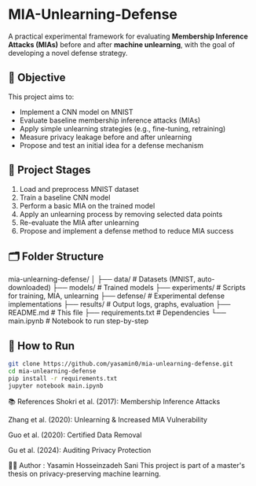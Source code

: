 # MIA-Unlearning-Defense

A practical experimental framework for evaluating **Membership Inference Attacks (MIAs)** before and after **machine unlearning**, with the goal of developing a novel defense strategy.

## 🎯 Objective

This project aims to:

- Implement a CNN model on MNIST
- Evaluate baseline membership inference attacks (MIAs)
- Apply simple unlearning strategies (e.g., fine-tuning, retraining)
- Measure privacy leakage before and after unlearning
- Propose and test an initial idea for a defense mechanism

## 🧪 Project Stages

1. Load and preprocess MNIST dataset
2. Train a baseline CNN model
3. Perform a basic MIA on the trained model
4. Apply an unlearning process by removing selected data points
5. Re-evaluate the MIA after unlearning
6. Propose and implement a defense method to reduce MIA success

## 🗂️ Folder Structure

mia-unlearning-defense/
│
├── data/ # Datasets (MNIST, auto-downloaded)
├── models/ # Trained models
├── experiments/ # Scripts for training, MIA, unlearning
├── defense/ # Experimental defense implementations
├── results/ # Output logs, graphs, evaluation
├── README.md # This file
├── requirements.txt # Dependencies
└── main.ipynb # Notebook to run step-by-step

## 🚀 How to Run

```bash
git clone https://github.com/yasamin0/mia-unlearning-defense.git
cd mia-unlearning-defense
pip install -r requirements.txt
jupyter notebook main.ipynb
```

📚 References
Shokri et al. (2017): Membership Inference Attacks

Zhang et al. (2020): Unlearning & Increased MIA Vulnerability

Guo et al. (2020): Certified Data Removal

Gu et al. (2024): Auditing Privacy Protection

👨‍💻 Author : Yasamin Hosseinzadeh Sani
This project is part of a master's thesis on privacy-preserving machine learning.
